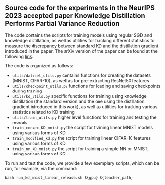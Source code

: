 ## Source code for the experiments in the NeurIPS 2023 accepted paper Knowledge Distillation Performs Partial Variance Reduction


The code contains the scripts for training models using regular SGD and knowledge distillation, 
as well as utilities for tracking different statistics to measure the discrepancy between standard KD and 
the distillation gradient introduced in the paper. The arXiv version of the paper can be found at the following
[link](https://arxiv.org/abs/2305.17581).

The code is organized as follows:
* ``utils/dataset_utils.py`` contains functions for creating the datasets (MNIST, CIFAR-10), as well as 
for pre-extracting ResNet50 features
* ``utils/checkpoint_utils.py`` functions for loading and saving checkpoints during training
* ``utils/kd_utils.py`` specific functions for training using knowledge distillation (the standard version and 
the one using the distillation gradient introduced in this work), as well as utilities for tracking various 
statistics related to KD training
* ``utils/train_utils.py`` higher level functions for training and testing the models
* ``train_convex_KD_mnist.py`` the script for training linear MNIST models using various forms of KD
* ``train_modified_kd.py`` the script for training linear CIFAR-10 features using various forms of KD
* ``train_nn_KD_mnist.py`` the script for training a simple NN on MNIST, using various forms of KD

To run and test the code, we provide a few exemplary scripts, which can be run, for example, via the command:
 
 ``bash run_kd_mnist_linear_release.sh ${gpu} ${teacher_path}``